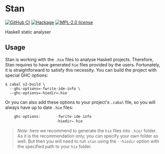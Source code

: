 # Stan

[![GitHub CI](https://github.com/kowainik/stan/workflows/CI/badge.svg)](https://github.com/kowainik/stan/actions)
[![Hackage](https://img.shields.io/hackage/v/stan.svg)](https://hackage.haskell.org/package/stan)
[![MPL-2.0 license](https://img.shields.io/badge/license-MPL--2.0-blue.svg)](https://github.com/kowainik/stan/blob/master/LICENSE)

Haskell static analyser

## Usage

Stan is working with the `.hie` files to analyse Haskell projects. Therefore,
Stan requires to have generated `hie` files provided by the users. Fortunately,
it is straightforward to satisfy this necessity. You can build the project with
special GHC options:

```shell
$ cabal v2-build \
  --ghc-options=-fwrite-ide-info \
  --ghc-options=-hiedir=.hie
```

Or you can also add these options to your project's `.cabal` file, so you will
always have up to date `.hie` files:

```haskell
    ghc-options:       -fwrite-ide-info
                       -hiedir=.hie
```

> _Note:_ here we recommend to generate the `hie` files into `.hie/` folder. As
> it is the recommendation only, you can specify your own folder as well. But
> then you will need to run `stan` using the `--hiedir` option with the
> specified path to your `hie` folder.
